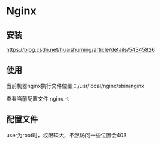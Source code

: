 # Nginx

## 安装

<https://blog.csdn.net/huaishuming/article/details/54345826>

## 使用

当前机器nginx执行文件位置：/usr/local/nginx/sbin/nginx

查看当前配置文件 nginx -t

## 配置文件

user为root时，权限较大，不然访问一些位置会403
